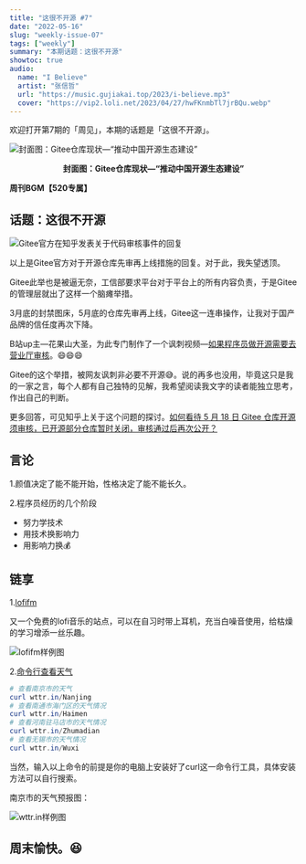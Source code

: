 ```yaml
---
title: "这很不开源 #7"
date: "2022-05-16"
slug: "weekly-issue-07"
tags: ["weekly"]
summary: "本期话题：这很不开源"
showtoc: true
audio:
  name: "I Believe"
  artist: "张信哲"
  url: "https://music.gujiakai.top/2023/i-believe.mp3"
  cover: "https://vip2.loli.net/2023/04/27/hwFKnmbTl7jrBQu.webp"
---
```


欢迎打开第7期的「周见」，本期的话题是「这很不开源」。

![封面图：Gitee仓库现状—“推动中国开源生态建设”](https://imgs.zhubai.love/ea840a601b224045817b374008ed408a.png)

<center><b>封面图：Gitee仓库现状—“推动中国开源生态建设”</b></center>

**周刊BGM【520专属】**

<div id="aplayer"></div>

## 话题：这很不开源

![Gitee官方在知乎发表关于代码审核事件的回复](https://imgs.zhubai.love/b03749a1b57f484d95d868067914333a.png)

以上是Gitee官方对于开源仓库先审再上线措施的回复。对于此，我失望透顶。

Gitee此举也是被逼无奈，工信部要求平台对于平台上的所有内容负责，于是Gitee的管理层就出了这样一个脑瘫举措。

3月底的封禁图床，5月底的仓库先审再上线，Gitee这一连串操作，让我对于国产品牌的信任度再次下降。

B站up主—花果山大圣，为此专门制作了一个讽刺视频—[如果程序员做开源需要去营业厅审核](https://www.bilibili.com/video/BV16R4y1c7sf)。😄😄😄

Gitee的这个举措，被网友讽刺非必要不开源😅。说的再多也没用，毕竟这只是我的一家之言，每个人都有自己独特的见解，我希望阅读我文字的读者能独立思考，作出自己的判断。

更多回答，可见知乎上关于这个问题的探讨。[如何看待 5 月 18 日 Gitee 仓库开源须审核，已开源部分仓库暂时关闭，审核通过后再次公开？](https://www.zhihu.com/question/533388365)

## 言论

1.颜值决定了能不能开始，性格决定了能不能长久。

2.程序员经历的几个阶段

- 努力学技术
- 用技术换影响力
- 用影响力换💰

## 链享

1.[lofifm](https://lofifm.vercel.app/)

又一个免费的lofi音乐的站点，可以在自习时带上耳机，充当白噪音使用，给枯燥的学习增添一丝乐趣。

![lofifm样例图](https://imgs.zhubai.love/9b0110e21fa145249c4b4174f7c8d1c2.png)

2.[命令行查看天气](https://github.com/chubin/wttr.in)

```powershell
# 查看南京市的天气
curl wttr.in/Nanjing
# 查看南通市海门区的天气情况
curl wttr.in/Haimen
# 查看河南驻马店市的天气情况
curl wttr.in/Zhumadian
# 查看无锡市的天气情况
curl wttr.in/Wuxi
```

当然，输入以上命令的前提是你的电脑上安装好了curl这一命令行工具，具体安装方法可以自行搜索。

南京市的天气预报图：

![wttr.in样例图](https://imgs.zhubai.love/b87cd06062984456801268191a33b746.png)

## 周末愉快。😆